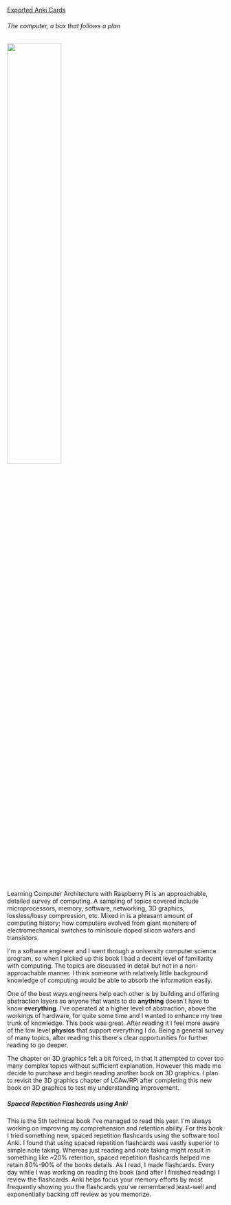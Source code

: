 [Exported Anki Cards][1]

###### The computer, a box that follows a plan

<img src="/static/images/2020-06-16/learning_computer_architecture.jpg" style="width:50%;">

Learning Computer Architecture with Raspberry Pi is an approachable, detailed
survey of computing. A sampling of topics covered include microprocessors,
memory, software, networking, 3D graphics, lossless/lossy compression, etc.
Mixed in is a pleasant amount of computing history; how computers evolved from
giant monsters of electromechanical switches to miniscule doped silicon wafers
and transistors.

I'm a software engineer and I went through a university computer science
program, so when I picked up this book I had a decent level of familiarity with
computing. The topics are discussed in detail but not in a non-approachable
manner. I think someone with relatively little background knowledge of
computing would be able to absorb the information easily.

One of the best ways engineers help each other is by building and offering
abstraction layers so anyone that wants to do **anything** doesn't have to know
**everything**. I've operated at a higher level of abstraction, above the
workings of hardware, for quite some time and I wanted to enhance my tree trunk
of knowledge. This book was great. After reading it I feel more aware of the
low level **physics** that support everything I do. Being a general survey of
many topics, after reading this there's clear opportunities for further reading
to go deeper.

The chapter on 3D graphics felt a bit forced, in that it attempted to cover too
many complex topics without sufficient explanation. However this made me decide
to purchase and begin reading another book on 3D graphics. I plan to revisit
the 3D graphics chapter of LCAw/RPi after completing this new book on 3D
graphics to test my understanding improvement.

##### Spaced Repetition Flashcards using Anki
This is the 5th technical book I've managed to read this year. I'm always
working on improving my comprehension and retention ability. For this book I
tried something new, spaced repetition flashcards using the software tool Anki.
I found that using spaced repetition flashcards was vastly superior to simple
note taking. Whereas just reading and note taking might result in something
like ~20% retention, spaced repetition flashcards helped me retain 80%-90% of
the books details. As I read, I made flashcards. Every day while I was working
on reading the book (and after I finished reading) I review the flashcards.
Anki helps focus your memory efforts by most frequently showing you the
flashcards you've remembered least-well and exponentially backing off review as
you memorize.

[1]: https://gist.github.com/cflynn07/09f64f206dd8809e24d2e76bedcf4f63 
